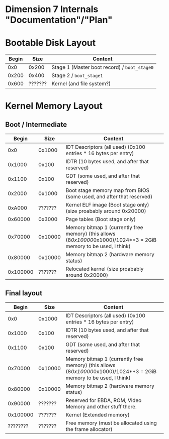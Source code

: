 Dimension 7 Internals "Documentation"/"Plan"
============================================

Bootable Disk Layout
====================

Begin   | Size  | Content
--------|-------|--------
0x0     |0x200  | Stage 1 (Master boot record) / `boot_stage0`
0x200   |0x400  | Stage 2 / `boot_stage1`
0x600   |???????| Kernel (and file system?)


Kernel Memory Layout
====================

Boot / Intermediate
-------------------

Begin   | Size  | Content
--------|-------|--------
0x0     |0x1000 | IDT Descriptors (all used) (0x100 entries * 16 bytes per entry)
0x1000  |0x100  | IDTR (10 bytes used, and after that reserved)
0x1100  |0x100  | GDT (some used, and after that reserved)
0x2000  |0x1000 | Boot stage memory map from BIOS (some used, and after that reserved)
0xA000  |???????| Kernel ELF image (Boot stage only) (size proabably around 0x20000)
0x60000 |0x3000 | Page tables (Boot stage only)
0x70000 |0x10000| Memory bitmap 1 (currently free memory) (this allows (8*0x10000*0x1000)/1024**3 = 2GiB memory to be used, I think)
0x80000 |0x10000| Memory bitmap 2 (hardware memory status)
0x100000|???????| Relocated kernel (size proabably around 0x20000)

Final layout
------------

Begin   | Size  | Content
--------|-------|--------
0x0     |0x1000 | IDT Descriptors (all used) (0x100 entries * 16 bytes per entry)
0x1000  |0x100  | IDTR (10 bytes used, and after that reserved)
0x1100  |0x100  | GDT (some used, and after that reserved)
0x70000 |0x10000| Memory bitmap 1 (currently free memory) (this allows (8*0x10000*0x1000)/1024**3 = 2GiB memory to be used, I think)
0x80000 |0x10000| Memory bitmap 2 (hardware memory status)
0x90000 |???????| Reserved for EBDA, ROM, Video Memory and other stuff there.
0x100000|???????| Kernel (Extended memory)
????????|???????| Free memory (must be allocated using the frame allocator)
